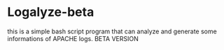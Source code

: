# Logalyze-beta
this is a simple bash script program that can analyze and generate some informations of APACHE logs. BETA VERSION
